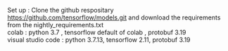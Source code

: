 Set up : Clone the github respositary https://github.com/tensorflow/models.git and download the requirements from the nightly_requirements.txt  
colab : python 3.7 , tensorflow default of colab , protobuf 3.19  
visual studio code : python 3.7.13, tensorflow 2.11, protobuf 3.19  

